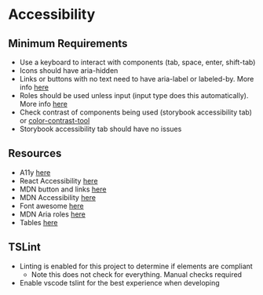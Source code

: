 # Accessibility

## Minimum Requirements
* Use a keyboard to interact with components (tab, space, enter, shift-tab)
* Icons should have aria-hidden
* Links or buttons with no text need to have aria-label or labeled-by. More info [here](http://fontawesome.io/accessibility/)
* Roles should be used unless input (input type does this automatically). More info  [here](https://developer.mozilla.org/en-US/docs/Web/Accessibility/ARIA/ARIA_Techniques)
* Check contrast of components being used (storybook accessibility tab) or [color-contrast-tool](https://webaim.org/resources/contrastchecker/)
* Storybook accessibility tab should have no issues

## Resources
* A11y [here](http://a11yproject.com/checklist.html)
* React Accessibility [here](https://reactjs.org/docs/accessibility.html)
* MDN button and links [here](https://developer.mozilla.org/en-US/docs/Web/Accessibility/ARIA/ARIA_Techniques/Using_the_button_role)
* MDN Accessibility [here](https://developer.mozilla.org/en-US/docs/Web/Accessibility/ARIA)
* Font awesome [here](http://fontawesome.io/accessibility/)
* MDN Aria roles [here](https://developer.mozilla.org/en-US/docs/Web/Accessibility/ARIA/ARIA_Techniques)
* Tables [here](https://webaim.org/techniques/tables/data)

## TSLint
- Linting is enabled for this project to determine if elements are compliant
    * Note this does not check for everything. Manual checks required
- Enable vscode tslint for the best experience when developing